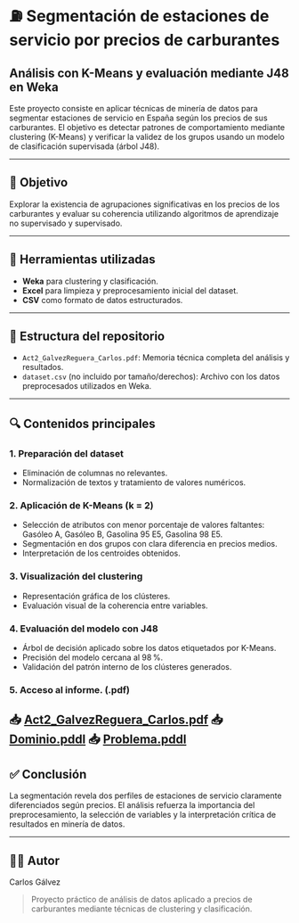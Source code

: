 # ⛽ Segmentación de estaciones de servicio por precios de carburantes  
## Análisis con K-Means y evaluación mediante J48 en Weka

Este proyecto consiste en aplicar técnicas de minería de datos para segmentar estaciones de servicio en España según los precios de sus carburantes. El objetivo es detectar patrones de comportamiento mediante clustering (K-Means) y verificar la validez de los grupos usando un modelo de clasificación supervisada (árbol J48).

---

## 📌 Objetivo

Explorar la existencia de agrupaciones significativas en los precios de los carburantes y evaluar su coherencia utilizando algoritmos de aprendizaje no supervisado y supervisado.

---

## 🧰 Herramientas utilizadas

- **Weka** para clustering y clasificación.
- **Excel** para limpieza y preprocesamiento inicial del dataset.
- **CSV** como formato de datos estructurados.

---

## 📁 Estructura del repositorio

- `Act2_GalvezReguera_Carlos.pdf`: Memoria técnica completa del análisis y resultados.
- `dataset.csv` (no incluido por tamaño/derechos): Archivo con los datos preprocesados utilizados en Weka.

---

## 🔍 Contenidos principales

### 1. Preparación del dataset
- Eliminación de columnas no relevantes.
- Normalización de textos y tratamiento de valores numéricos.

### 2. Aplicación de K-Means (k = 2)
- Selección de atributos con menor porcentaje de valores faltantes: Gasóleo A, Gasóleo B, Gasolina 95 E5, Gasolina 98 E5.
- Segmentación en dos grupos con clara diferencia en precios medios.
- Interpretación de los centroides obtenidos.

### 3. Visualización del clustering
- Representación gráfica de los clústeres.
- Evaluación visual de la coherencia entre variables.

### 4. Evaluación del modelo con J48
- Árbol de decisión aplicado sobre los datos etiquetados por K-Means.
- Precisión del modelo cercana al 98 %.
- Validación del patrón interno de los clústeres generados.
### 5. Acceso al informe. (.pdf)
📥 [Act2_GalvezReguera_Carlos.pdf](./Act2_GalvezReguera_Carlos.pdf)
📥 [Dominio.pddl](./dominio.pddl)
📥 [Problema.pddl](./problema.pddl)
---

## ✅ Conclusión

La segmentación revela dos perfiles de estaciones de servicio claramente diferenciados según precios. El análisis refuerza la importancia del preprocesamiento, la selección de variables y la interpretación crítica de resultados en minería de datos.

---

## 🧑‍💻 Autor

Carlos Gálvez  
> Proyecto práctico de análisis de datos aplicado a precios de carburantes mediante técnicas de clustering y clasificación.


